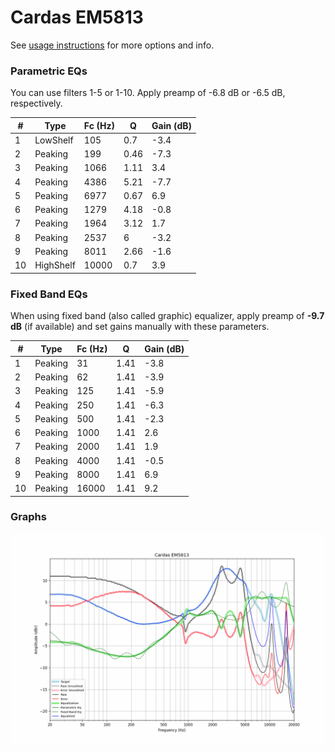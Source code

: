 # Cardas EM5813
See [usage instructions](https://github.com/jaakkopasanen/AutoEq#usage) for more options and info.

### Parametric EQs
You can use filters 1-5 or 1-10. Apply preamp of -6.8 dB or -6.5 dB, respectively.

|   # | Type      |   Fc (Hz) |    Q |   Gain (dB) |
|-----|-----------|-----------|------|-------------|
|   1 | LowShelf  |       105 | 0.7  |        -3.4 |
|   2 | Peaking   |       199 | 0.46 |        -7.3 |
|   3 | Peaking   |      1066 | 1.11 |         3.4 |
|   4 | Peaking   |      4386 | 5.21 |        -7.7 |
|   5 | Peaking   |      6977 | 0.67 |         6.9 |
|   6 | Peaking   |      1279 | 4.18 |        -0.8 |
|   7 | Peaking   |      1964 | 3.12 |         1.7 |
|   8 | Peaking   |      2537 | 6    |        -3.2 |
|   9 | Peaking   |      8011 | 2.66 |        -1.6 |
|  10 | HighShelf |     10000 | 0.7  |         3.9 |

### Fixed Band EQs
When using fixed band (also called graphic) equalizer, apply preamp of **-9.7 dB** (if available) and set gains manually with these parameters.

|   # | Type    |   Fc (Hz) |    Q |   Gain (dB) |
|-----|---------|-----------|------|-------------|
|   1 | Peaking |        31 | 1.41 |        -3.8 |
|   2 | Peaking |        62 | 1.41 |        -3.9 |
|   3 | Peaking |       125 | 1.41 |        -5.9 |
|   4 | Peaking |       250 | 1.41 |        -6.3 |
|   5 | Peaking |       500 | 1.41 |        -2.3 |
|   6 | Peaking |      1000 | 1.41 |         2.6 |
|   7 | Peaking |      2000 | 1.41 |         1.9 |
|   8 | Peaking |      4000 | 1.41 |        -0.5 |
|   9 | Peaking |      8000 | 1.41 |         6.9 |
|  10 | Peaking |     16000 | 1.41 |         9.2 |

### Graphs
![](./Cardas%20EM5813.png)
